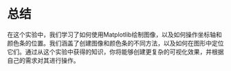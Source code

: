 # 总结

在这个实验中，我们学习了如何使用Matplotlib绘制图像，以及如何操作坐标轴和颜色条的位置。我们涵盖了创建图像和颜色条的不同方法，以及如何在图形中定位它们。通过从这个实验中获得的知识，你将能够创建更复杂的可视化效果，并根据自己的需求对其进行操作。
